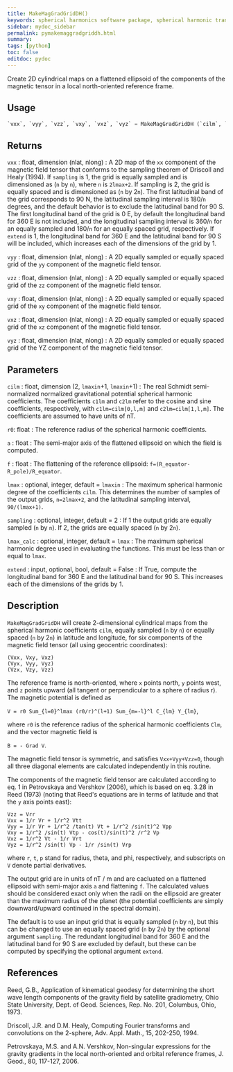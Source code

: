 ```yaml
---
title: MakeMagGradGridDH()
keywords: spherical harmonics software package, spherical harmonic transform, legendre functions, multitaper spectral analysis, fortran, Python, gravity, magnetic field
sidebar: mydoc_sidebar
permalink: pymakemaggradgriddh.html
summary:
tags: [python]
toc: false
editdoc: pydoc
---
```


Create 2D cylindrical maps on a flattened ellipsoid of the components of the magnetic tensor in a local north-oriented reference frame.

## Usage

```python
`vxx`, `vyy`, `vzz`, `vxy`, `vxz`, `vyz` = MakeMagGradGridDH (`cilm`, `r0`, [`a`, `f`, `lmax`, `sampling`, `lmax_calc`, `extend`])
```

## Returns

`vxx` : float, dimension (nlat, nlong)
:   A 2D map of the `xx` component of the magnetic field tensor that conforms to the sampling theorem of Driscoll and Healy (1994). If `sampling` is 1, the grid is equally sampled and is dimensioned as (`n` by `n`), where `n` is `2lmax+2`. If sampling is 2, the grid is equally spaced and is dimensioned as (`n` by 2`n`). The first latitudinal band of the grid corresponds to 90 N, the latitudinal sampling interval is 180/`n` degrees, and the default behavior is to exclude the latitudinal band for 90 S. The first longitudinal band of the grid is 0 E, by default the longitudinal band for 360 E is not included, and the longitudinal sampling interval is 360/`n` for an equally sampled and 180/`n` for an equally spaced grid, respectively. If `extend` is 1, the longitudinal band for 360 E and the latitudinal band for 90 S will be included, which increases each of the dimensions of the grid by 1.

`vyy` : float, dimension (nlat, nlong)
:   A 2D equally sampled or equally spaced grid of the `yy` component of the magnetic field tensor.

`vzz` : float, dimension (nlat, nlong)
:   A 2D equally sampled or equally spaced grid of the `zz` component of the magnetic field tensor.

`vxy` : float, dimension (nlat, nlong)
:   A 2D equally sampled or equally spaced grid of the `xy` component of the magnetic field tensor.

`vxz` : float, dimension (nlat, nlong)
:   A 2D equally sampled or equally spaced grid of the `xz` component of the magnetic field tensor.

`vyz` : float, dimension (nlat, nlong)
:   A 2D equally sampled or equally spaced grid of the YZ component of the magnetic field tensor.

## Parameters

`cilm` : float, dimension (2, `lmaxin`+1, `lmaxin`+1)
:   The real Schmidt semi-normalized normalized gravitational potential spherical harmonic coefficients. The coefficients `c1lm` and `c2lm` refer to the cosine and sine coefficients, respectively, with `c1lm=cilm[0,l,m]` and `c2lm=cilm[1,l,m]`. The coefficients are assumed to have units of nT.

`r0`: float
:   The reference radius of the spherical harmonic coefficients.

`a` : float
:   The semi-major axis of the flattened ellipsoid on which the field is computed.

`f` : float
:   The flattening of the reference ellipsoid: `f=(R_equator-R_pole)/R_equator`.

`lmax` : optional, integer, default = `lmaxin`
:   The maximum spherical harmonic degree of the coefficients `cilm`. This determines the number of samples of the output grids, `n=2lmax+2`, and the latitudinal sampling interval, `90/(lmax+1)`.

`sampling` : optional, integer, default = 2
:   If 1 the output grids are equally sampled (`n` by `n`). If 2, the grids are equally spaced (`n` by 2`n`).

`lmax_calc` : optional, integer, default = `lmax`
:   The maximum spherical harmonic degree used in evaluating the functions. This must be less than or equal to `lmax`.

`extend` : input, optional, bool, default = False
:   If True, compute the longitudinal band for 360 E and the latitudinal band for 90 S. This increases each of the dimensions of the grids by 1.

## Description

`MakeMagGradGridDH` will create 2-dimensional cylindrical maps from the spherical harmonic coefficients `cilm`, equally sampled (`n` by `n`) or equally spaced (`n` by 2`n`) in latitude and longitude, for six components of the magnetic field tensor (all using geocentric coordinates):

`(Vxx, Vxy, Vxz)`  
`(Vyx, Vyy, Vyz)`  
`(Vzx, Vzy, Vzz)`

The reference frame is north-oriented, where `x` points north, `y` points west, and `z` points upward (all tangent or perpendicular to a sphere of radius r). The magnetic potential is defined as

`V = r0 Sum_{l=0}^lmax (r0/r)^(l+1) Sum_{m=-l}^l C_{lm} Y_{lm}`,

where `r0` is the reference radius of the spherical harmonic coefficients `Clm`, and the vector magnetic field is

`B = - Grad V`.

The magnetic field tensor is symmetric, and satisfies `Vxx+Vyy+Vzz=0`, though all three diagonal elements are calculated independently in this routine.

The components of the magnetic field tensor are calculated according to eq. 1 in Petrovskaya and Vershkov (2006), which is based on eq. 3.28 in Reed (1973) (noting that Reed's equations are in terms of latitude and that the `y` axis points east):

`Vzz = Vrr`  
`Vxx = 1/r Vr + 1/r^2 Vtt`  
`Vyy = 1/r Vr + 1/r^2 /tan(t) Vt + 1/r^2 /sin(t)^2 Vpp`  
`Vxy = 1/r^2 /sin(t) Vtp - cos(t)/sin(t)^2 /r^2 Vp`  
`Vxz = 1/r^2 Vt - 1/r Vrt`  
`Vyz = 1/r^2 /sin(t) Vp - 1/r /sin(t) Vrp`

where `r`, `t`, `p` stand for radius, theta, and phi, respectively, and subscripts on `V` denote partial derivatives.

The output grid are in units of nT / m and are cacluated on a flattened ellipsoid with semi-major axis `a` and flattening `f`. The calculated values should be considered exact only when the radii on the ellipsoid are greater than the maximum radius of the planet (the potential coefficients are simply downward/upward continued in the spectral domain).

The default is to use an input grid that is equally sampled (`n` by `n`), but this can be changed to use an equally spaced grid (`n` by 2`n`) by the optional argument `sampling`. The redundant longitudinal band for 360 E and the latitudinal band for 90 S are excluded by default, but these can be computed by specifying the optional argument `extend`.

## References

Reed, G.B., Application of kinematical geodesy for determining
the short wave length components of the gravity field by satellite gradiometry, Ohio State University, Dept. of Geod. Sciences, Rep. No. 201, Columbus, Ohio, 1973.

Driscoll, J.R. and D.M. Healy, Computing Fourier transforms and convolutions on the 2-sphere, Adv. Appl. Math., 15, 202-250, 1994.

Petrovskaya, M.S. and A.N. Vershkov, Non-singular expressions for the gravity gradients in the local north-oriented and orbital reference frames, J. Geod., 80, 117-127, 2006.
